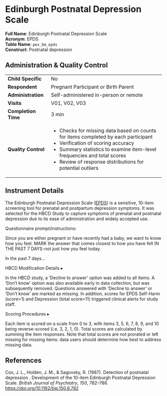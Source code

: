 # Edinburgh Postnatal Depression Scale

**Full Name**: Edinburgh Postnatal Depression Scale                      
**Acronym**: EPDS            
**Table Name**: `pex_bm_epds`       
**Construct**: Postnatal depression

## Administration & Quality Control

<table class="table-no-vertical-lines" style="width: 100%; border-collapse: collapse; table-layout: fixed;">
<tbody>
<tr><td><b>Child Specific</b></td>
<td>No</td></tr>
<tr><td><b>Respondent</b></td>
<td style="word-wrap: break-word; white-space: normal;">Pregnant Participant or Birth Parent</td></tr>
<tr><td><b>Administration</b></td>
<td style="word-wrap: break-word; white-space: normal;">Self-administered in-person or remote</td></tr>
<tr><td><b>Visits</b></td>
<td>V01, V02, V03</td></tr>
<tr><td><b>Completion Time</b></td>
<td>3 min</td></tr>
<tr><td><b>Quality Control</b></td>
<td style="word-wrap: break-word; white-space: normal;">
<ul>
<li>Checks for missing data based on counts for items completed by each participant</li>
<li>Verification of scoring accuracy</li>
<li>Summary statistics to examine item-level frequencies and total scores</li>
<li>Review of response distributions for potential outliers</li>
</ul>        
</td></tr>
</tbody>
</table>

## Instrument Details

The Edinburgh Postnatal Depression Scale (<a href="https://downloads.aap.org/AAP/PDF/Postnatal%20Depression%20Scale.pdf">EPDS</a>) is a sensitive, 10-item screening tool for prenatal and postpartum depression symptoms. It was selected for the HBCD Study to capture symptoms of prenatal and postnatal depression due to its ease of administration and widely accepted use. 

<p>
<div class="notification-banner static-banner">
  <span class="emoji"><i class="fa-solid fa-circle-info"></i></span>
  <span class="text">
    Questionnaire prompt/instructions:
  </span>
</div>
<div class="notification-static-content">
<p>Since you are either pregnant or have recently had a baby, we want to know how you feel. MARK the answer that comes closest to how you have felt IN THE PAST 7 DAYS-not just how you feel today.</p>
<p>In the past 7 days…</p>
</div>
</p>

<div id="hbcd-mod" class="table-banner" onclick="toggleCollapse(this)">
  <span class="emoji"><i class="fa fa-gear"></i></span>
  <span class="text-with-link">
  <span class="text">HBCD Modification Details</span>
  <a class="anchor-link" href="#hbcd-mod" title="Copy link">
  <i class="fa-solid fa-link"></i>
  </a>
  </span>
  <span class="arrow">▸</span>
</div>
<div class="collapsible-content">
<p>In the HBCD study, a ‘Decline to answer’ option was added to all items. A ‘Don’t know’ option was also available early in data collection, but was subsequently removed. Questions answered with ‘Decline to answer’ or ‘Don’t know’ are marked as missing. In addition, scores for EPDS Self-Harm (score>1) and Depression (total score>11) triggered clinical alerts for study staff.</p>
</div>


<div id="scoring" class="table-banner" onclick="toggleCollapse(this)">
    <span class="text-with-link">
    <span class="text">Scoring Procedures</span>
    <a class="anchor-link" href="#scoring" title="Copy link">
    <i class="fa-solid fa-link"></i>
    </a>
    </span>
  <span class="arrow">▸</span>
</div>
<div class="collapsible-content">
<p>Each item is scored on a scale from 0 to 3, with items 3, 5, 6, 7, 8, 9, and 10 being reverse-scored (i.e. 3, 2, 1, 0). Total scores are calculated by summing the item responses. Note that total scores are not prorated or left missing for missing items: data users should determine how best to address missing data.</p>
</div>


## References
<div class="references">
<p>Cox, J. L., Holden, J. M., &amp; Sagovsky, R. (1987). Detection of postnatal depression . Development of the 10-item Edinburgh Postnatal Depression Scale. <em>British Journal of Psychiatry</em>, <em>150</em>, 782–786. <a href="https://doi.org/10.1192/bjp.150.6.782">https://doi.org/10.1192/bjp.150.6.782</a></p>
</div>
<br>
